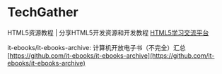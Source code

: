 # TechGather

HTML5资源教程 | 分享HTML5开发资源和开发教程
[HTML5学习交流平台](http://www.html5tricks.com/)

it-ebooks/it-ebooks-archive: 计算机开放电子书（不完全）汇总
[https://github.com/it-ebooks/it-ebooks-archive](https://github.com/it-ebooks/it-ebooks-archive)